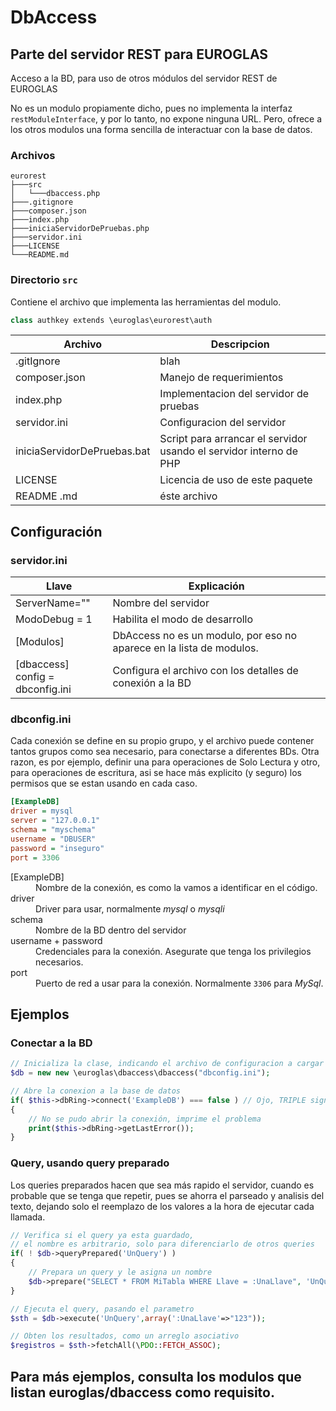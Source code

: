 # DbAccess
## Parte del servidor REST para EUROGLAS
Acceso a la BD, para uso de otros módulos del servidor REST de EUROGLAS   

No es un modulo propiamente dicho, pues no implementa la interfaz `restModuleInterface`, y por lo tanto, no expone ninguna URL.
Pero, ofrece a los otros modulos una forma sencilla de interactuar con la base de datos.

### Archivos

    eurorest
    ├───src
    │   └───dbaccess.php
    ├───.gitignore
    ├───composer.json
    ├───index.php
    ├───iniciaServidorDePruebas.php
    ├───servidor.ini
    ├───LICENSE
    └───README.md

### Directorio `src`

Contiene el archivo que implementa las herramientas del modulo.

```C#
class authkey extends \euroglas\eurorest\auth
```

| Archivo  | Descripcion   |
|---|---|
| .gitIgnore | blah |
| composer.json| Manejo de requerimientos |
| index.php | Implementacion del servidor de pruebas
| servidor.ini | Configuracion del servidor | 
| iniciaServidorDePruebas.bat | Script para arrancar el servidor usando el servidor interno de PHP |
| LICENSE | Licencia de uso de este paquete |
| README .md | éste archivo |

## Configuración

### servidor.ini

| Llave  | Explicación   |
|---|---|
| ServerName="" | Nombre del servidor | 
| ModoDebug = 1 | Habilita el modo de desarrollo | 
| [Modulos] | DbAccess no es un modulo, por eso no aparece en la lista de modulos.
| [dbaccess]<br>config = dbconfig.ini | Configura el archivo con los detalles de conexión a la BD

### dbconfig.ini
Cada conexión se define en su propio grupo, y el archivo puede contener tantos grupos como sea necesario, para conectarse a diferentes BDs. Otra razon, es por ejemplo, definir una para operaciones de Solo Lectura y otro, para operaciones de escritura, asi se hace más explicito (y seguro) los permisos que se estan usando en cada caso.

```ini
[ExampleDB]
driver = mysql
server = "127.0.0.1"
schema = "myschema"
username = "DBUSER"
password = "inseguro"
port = 3306
```
<dl>
  <dt>[ExampleDB]</dt>
  <dd>Nombre de la conexión, es como la vamos a identificar en el código.</dd>

  <dt>driver</dt>
  <dd>Driver para usar, normalmente <em>mysql</em> o <em>mysqli</em> </dd>

  <dt>schema</dt>
  <dd>Nombre de la BD dentro del servidor</dd>

  <dt>username + password</dt>
  <dd>Credenciales para la conexión. Asegurate que tenga los privilegios necesarios.</dd>

  <dt>port</dt>
  <dd>Puerto de red a usar para la conexión. Normalmente <code>3306</code> para <em>MySql</em>.</dd>

</dl>

## Ejemplos

### Conectar a la BD

```PHP
// Inicializa la clase, indicando el archivo de configuracion a cargar
$db = new new \euroglas\dbaccess\dbaccess("dbconfig.ini");

// Abre la conexion a la base de datos 
if( $this->dbRing->connect('ExampleDB') === false ) // Ojo, TRIPLE signo de igual
{
    // No se pudo abrir la conexión, imprime el problema
    print($this->dbRing->getLastError());
}
```

### Query, usando query preparado
Los queries preparados hacen que sea más rapido el servidor, cuando es probable que se tenga que repetir, pues se ahorra el parseado y analisis del texto, dejando solo el reemplazo de los valores a la hora de ejecutar cada llamada.

```PHP
// Verifica si el query ya esta guardado, 
// el nombre es arbitrario, solo para diferenciarlo de otros queries
if( ! $db->queryPrepared('UnQuery') )
{
    // Prepara un query y le asigna un nombre
    $db->prepare("SELECT * FROM MiTabla WHERE Llave = :UnaLlave", 'UnQuery');
}

// Ejecuta el query, pasando el parametro
$sth = $db->execute('UnQuery',array(':UnaLlave'=>"123"));

// Obten los resultados, como un arreglo asociativo
$registros = $sth->fetchAll(\PDO::FETCH_ASSOC);
```

## Para más ejemplos, consulta los modulos que listan **euroglas/dbaccess** como requisito.